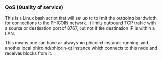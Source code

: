 ### QoS (Quality of service) ###

This is a Linux bash script that will set up tc to limit the outgoing bandwidth for connections to the PHICOIN network. It limits outbound TCP traffic with a source or destination port of 8767, but not if the destination IP is within a LAN.

This means one can have an always-on phicoind instance running, and another local phicoind/phicoin-qt instance which connects to this node and receives blocks from it.
